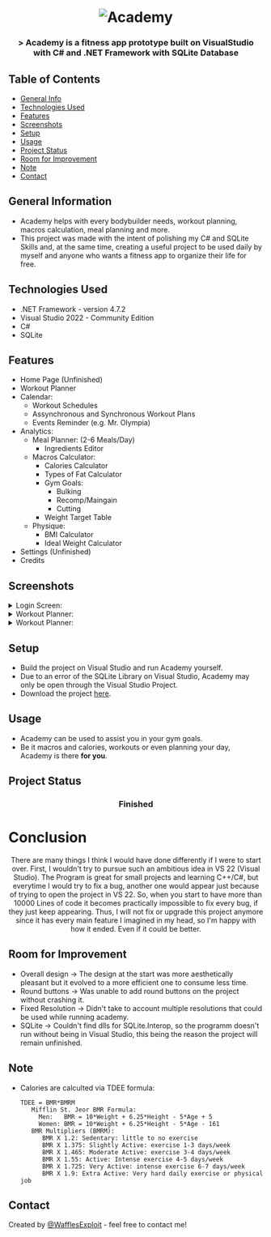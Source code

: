 
<h1 align="center">
  <img alt="Academy" title="Academy" src="https://user-images.githubusercontent.com/15943431/195387627-725db6ee-60e3-4a4b-bcf9-ffc441f30438.png" />
</h1>

<h3 align="center">
  > Academy is a fitness app prototype built on VisualStudio with C# and .NET Framework with SQLite Database
</h3>


## Table of Contents
* [General Info](#general-information)
* [Technologies Used](#technologies-used)
* [Features](#features)
* [Screenshots](#screenshots)
* [Setup](#setup)
* [Usage](#usage)
* [Project Status](#project-status)
* [Room for Improvement](#room-for-improvement)
* [Note](#note)
* [Contact](#contact)
<!-- * [License](#license) -->


## General Information
- Academy helps with every bodybuilder needs, workout planning, macros calculation, meal planning and more. 
- This project was made with the intent of polishing my C# and SQLite Skills and, at the same time, creating a useful project to be used daily by myself and anyone
  who wants a fitness app to organize their life for free.


## Technologies Used
- .NET Framework - version 4.7.2
- Visual Studio 2022 - Community Edition
- C#
- SQLite


## Features
- Home Page (Unfinished)
- Workout Planner
- Calendar:
  - Workout Schedules
  - Assynchronous and Synchronous Workout Plans
  - Events Reminder (e.g. Mr. Olympia)
- Analytics:
  - Meal Planner: (2-6 Meals/Day)
    - Ingredients Editor
  - Macros Calculator:
    - Calories Calculator
    - Types of Fat Calculator
    - Gym Goals:
      - Bulking
      - Recomp/Maingain
      - Cutting
    - Weight Target Table
  - Physique: 
    - BMI Calculator
    - Ideal Weight Calculator
 - Settings (Unfinished)
 - Credits

## Screenshots
<details>
  <summary>Login Screen:</summary>
  <img height="250" alt="Login Screen" src="https://user-images.githubusercontent.com/15943431/212474231-19cb2d64-0797-4492-8f66-5e45f8969081.png">
</details>
<details>
  <summary>Workout Planner:</summary>
  <img height="250" alt="Workout Planner" src="https://user-images.githubusercontent.com/15943431/212475233-c075216e-5e1f-4bdd-8b12-9298dceff416.png">
</details>
<details>
  <summary>Workout Planner:</summary>
  <img height="250" alt="Workout Planner" src="https://user-images.githubusercontent.com/15943431/212475233-c075216e-5e1f-4bdd-8b12-9298dceff416.png">
</details>



## Setup
- Build the project on Visual Studio and run Academy yourself.
- Due to an error of the SQLite Library on Visual Studio, Academy may only be open through the Visual Studio Project.
- Download the project <a href="https://github.com/WafflesExploit/Academy/releases/tag/Release">here</a>.
## Usage
- Academy can be used to assist you in your gym goals.
- Be it macros and calories, workouts or even planning your day, Academy is there **for you**.

## Project Status
 <h3 align="center"><strong>
   Finished</strong>
</h3>

# Conclusion
<center>
There are many things I think I would have done differently if I were to start over. 
First, I wouldn't try to pursue such an ambitious idea in VS 22 (Visual Studio). The Program is great for small projects and learning C++/C#, but everytime I would try to fix a bug, another one would appear just because of trying to open the project in VS 22. So, when you start to have more than 10000 Lines of code it becomes practically impossible to fix every bug, if they just keep appearing. 
Thus, I will not fix or upgrade this project anymore since it has every main feature I imagined in my head, so I'm happy with how it ended. Even if it could be better.
</center>

## Room for Improvement
- Overall design -> The design at the start was more aesthetically pleasant but it evolved to a more efficient one to consume less time.
- Round buttons -> Was unable to add round buttons on the project without crashing it.
- Fixed Resolution -> Didn't take to account multiple resolutions that could be used while running academy.
- SQLite -> Couldn't find dlls for SQLite.Interop, so the programm doesn't run without being in Visual Studio, this being the reason the project will remain unfinished.

## Note
- Calories are calculted via TDEE formula:
    ```  
    TDEE = BMR*BMRM 
       Mifflin St. Jeor BMR Formula:
         Men:   BMR = 10*Weight + 6.25*Height - 5*Age + 5
         Women: BMR = 10*Weight + 6.25*Height - 5*Age - 161
       BMR Multipliers (BMRM):
          BMR X 1.2: Sedentary: little to no exercise
          BMR X 1.375: Slightly Active: exercise 1-3 days/week
          BMR X 1.465: Moderate Active: exercise 3-4 days/week
          BMR X 1.55: Active: Intense exercise 4-5 days/week
          BMR X 1.725: Very Active: intense exercise 6-7 days/week
          BMR X 1.9: Extra Active: Very hard daily exercise or physical job
    ```
## Contact
Created by [@WafflesExploit](https://github.com/WafflesExploit) - feel free to contact me!


